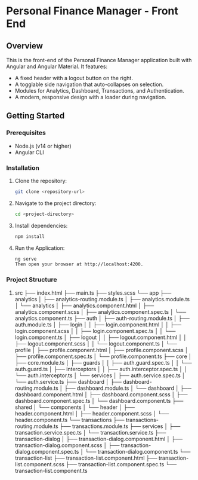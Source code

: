 # Personal Finance Manager - Front End

## Overview
This is the front-end of the Personal Finance Manager application built with Angular and Angular Material. It features:
- A fixed header with a logout button on the right.
- A togglable side navigation that auto-collapses on selection.
- Modules for Analytics, Dashboard, Transactions, and Authentication.
- A modern, responsive design with a loader during navigation.

## Getting Started

### Prerequisites
- Node.js (v14 or higher)
- Angular CLI

### Installation
1. Clone the repository:
   ```bash
   git clone <repository-url>

2.  Navigate to the project directory:
    ```bash
    cd <project-directory>
3.  Install dependencies:
    ```bash
    npm install

4.  Run the Application:
    ```bash
    ng serve
    Then open your browser at http://localhost:4200.

### Project Structure
1.  src
├── index.html
├── main.ts
├── styles.scss
└── app
    ├── analytics
    │   ├── analytics-routing.module.ts
    │   ├── analytics.module.ts
    │   └── analytics
    │       ├── analytics.component.html
    │       ├── analytics.component.scss
    │       ├── analytics.component.spec.ts
    │       └── analytics.component.ts
    ├── auth
    │   ├── auth-routing.module.ts
    │   ├── auth.module.ts
    │   ├── login
    │   │   ├── login.component.html
    │   │   ├── login.component.scss
    │   │   ├── login.component.spec.ts
    │   │   └── login.component.ts
    │   ├── logout
    │   │   ├── logout.component.html
    │   │   ├── logout.component.scss
    │   │   └── logout.component.ts
    │   └── profile
    │       ├── profile.component.html
    │       ├── profile.component.scss
    │       ├── profile.component.spec.ts
    │       └── profile.component.ts
    ├── core
    │   ├── core.module.ts
    │   ├── guards
    │   │   ├── auth.guard.spec.ts
    │   │   └── auth.guard.ts
    │   ├── interceptors
    │   │   ├── auth.interceptor.spec.ts
    │   │   └── auth.interceptor.ts
    │   └── services
    │       ├── auth.service.spec.ts
    │       └── auth.service.ts
    ├── dashboard
    │   ├── dashboard-routing.module.ts
    │   ├── dashboard.module.ts
    │   └── dashboard
    │       ├── dashboard.component.html
    │       ├── dashboard.component.scss
    │       ├── dashboard.component.spec.ts
    │       └── dashboard.component.ts
    ├── shared
    │   └── components
    │       └── header
    │           ├── header.component.html
    │           ├── header.component.scss
    │           └── header.component.ts
    └── transactions
        ├── transactions-routing.module.ts
        ├── transactions.module.ts
        ├── services
        │   ├── transaction.service.spec.ts
        │   └── transaction.service.ts
        ├── transaction-dialog
        │   ├── transaction-dialog.component.html
        │   ├── transaction-dialog.component.scss
        │   ├── transaction-dialog.component.spec.ts
        │   └── transaction-dialog.component.ts
        └── transaction-list
            ├── transaction-list.component.html
            ├── transaction-list.component.scss
            ├── transaction-list.component.spec.ts
            └── transaction-list.component.ts


